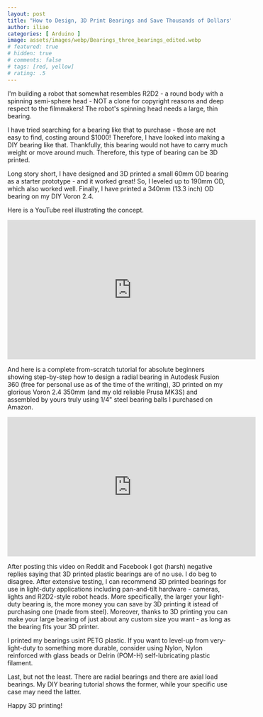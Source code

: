 ```yaml
---
layout: post
title: "How to Design, 3D Print Bearings and Save Thousands of Dollars"
author: iliao
categories: [ Arduino ]
image: assets/images/webp/Bearings_three_bearings_edited.webp
# featured: true
# hidden: true
# comments: false
# tags: [red, yellow]
# rating: .5
---
```


I'm building a robot that somewhat resembles R2D2 - a round body with a spinning semi-sphere head - NOT a clone for copyright reasons and deep respect to the filmmakers! The robot's spinning head needs a large, thin bearing.

I have tried searching for a bearing like that to purchase - those are not easy to find, costing around $1000! Therefore, I have looked into making a DIY bearing like that. Thankfully, this bearing would not have to carry much weight or move around much. Therefore, this type of bearing can be 3D printed.

Long story short, I have designed and 3D printed a small 60mm OD bearing as a starter prototype - and it worked great! So, I leveled up to 190mm OD, which also worked well. Finally, I have printed a 340mm (13.3 inch) OD bearing on my DIY Voron 2.4.

Here is a YouTube reel illustrating the concept.

<iframe width="560" height="315" src="https://www.youtube.com/embed/STbCVhdgLSw" title="YouTube video player" frameborder="0" allow="accelerometer; autoplay; clipboard-write; encrypted-media; gyroscope; picture-in-picture; web-share" allowfullscreen></iframe>

And here is a complete from-scratch tutorial for absolute beginners showing step-by-step how to design a radial bearing in Autodesk Fusion 360 (free for personal use as of the time of the writing), 3D printed on my glorious Voron 2.4 350mm (and my old reliable Prusa MK3S) and assembled by yours truly using 1/4" steel bearing balls I purchased on Amazon.

<iframe width="560" height="315" src="https://www.youtube.com/embed/7-wJyKk90GI" title="YouTube video player" frameborder="0" allow="accelerometer; autoplay; clipboard-write; encrypted-media; gyroscope; picture-in-picture; web-share" allowfullscreen></iframe>

After posting this video on Reddit and Facebook I got (harsh) negative replies saying that 3D printed plastic bearings are of no use. I do beg to disagree. After extensive testing, I can recommend 3D printed bearings for use in light-duty applications including pan-and-tilt hardware - cameras, lights and R2D2-style robot heads. More specifically, the larger your light-duty bearing is, the more money you can save by 3D printing it istead of purchasing one (made from steel). Moreover, thanks to 3D printing you can make your large bearing of just about any custom size you want - as long as the bearing fits your 3D printer.

I printed my bearings usint PETG plastic. If you want to level-up from very-light-duty to something more durable, consider using Nylon, Nylon reinforced with glass beads or Delrin (POM-H) self-lubricating plastic filament.

Last, but not the least. There are radial bearings and there are axial load bearings. My DIY bearing tutorial shows the former, while your specific use case may need the latter.

Happy 3D printing!